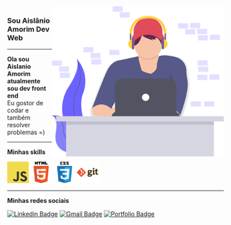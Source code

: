<img src="https://github.com/Aislanio/Site-de-E-books/blob/master/undraw_coding_6mjf.svg" min-width="400px" max-width="400px" width="400px" align="right" alt="Programando">


### Sou Aislânio Amorim Dev Web 

---- 
**Ola sou Aislanio Amorim atualmente sou dev front end**<br>
Eu gostor de codar e também resolver problemas =)<br/>



----

**Minhas skills**  

<code><img height="50" src="https://raw.githubusercontent.com/github/explore/80688e429a7d4ef2fca1e82350fe8e3517d3494d/topics/javascript/javascript.png"></code>
<code><img height="50" src="https://raw.githubusercontent.com/github/explore/80688e429a7d4ef2fca1e82350fe8e3517d3494d/topics/html/html.png"></code>
<code><img height="50" src="https://raw.githubusercontent.com/github/explore/80688e429a7d4ef2fca1e82350fe8e3517d3494d/topics/css/css.png"></code>
<code><img height="50" src="https://raw.githubusercontent.com/github/explore/80688e429a7d4ef2fca1e82350fe8e3517d3494d/topics/git/git.png"></code>


----
**Minhas redes sociais**


[![Linkedin Badge](https://img.shields.io/badge/-Aislânio-blue?style=flat-square&logo=Linkedin&logoColor=white&link=https://www.linkedin.com/in/aisl%C3%A2nio-amorim-4009521b8/)](https://www.linkedin.com/in/aisl%C3%A2nio-amorim-4009521b8/) 
[![Gmail Badge](https://img.shields.io/badge/-aislanioamorim@gmail.com-c14438?style=flat-square&logo=Gmail&logoColor=white&link=mailto:aislanioamorim@gmail.com)](mailto:aislanioamorim@gmail.com)
[![Portfolio Badge](https://img.shields.io/badge/Portfolio-%23262626.svg?&style=flat-square&logo=dependabot&logoColor=white)](#)

